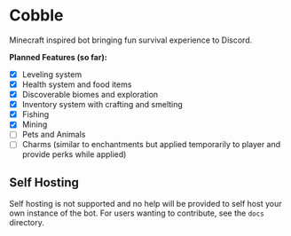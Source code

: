 # Cobble
Minecraft inspired bot bringing fun survival experience to Discord.

**Planned Features (so far):**
- [x] Leveling system
- [x] Health system and food items
- [x] Discoverable biomes and exploration
- [x] Inventory system with crafting and smelting
- [x] Fishing
- [x] Mining
- [ ] Pets and Animals
- [ ] Charms (similar to enchantments but applied temporarily to player and provide perks while applied)

## Self Hosting
Self hosting is not supported and no help will be provided to self host your own instance of
the bot. For users wanting to contribute, see the `docs` directory.
